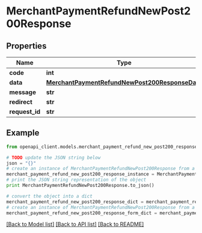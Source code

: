# MerchantPaymentRefundNewPost200Response


## Properties

Name | Type | Description | Notes
------------ | ------------- | ------------- | -------------
**code** | **int** |  | [optional] 
**data** | [**MerchantPaymentRefundNewPost200ResponseData**](MerchantPaymentRefundNewPost200ResponseData.md) |  | [optional] 
**message** | **str** |  | [optional] 
**redirect** | **str** |  | [optional] 
**request_id** | **str** |  | [optional] 

## Example

```python
from openapi_client.models.merchant_payment_refund_new_post200_response import MerchantPaymentRefundNewPost200Response

# TODO update the JSON string below
json = "{}"
# create an instance of MerchantPaymentRefundNewPost200Response from a JSON string
merchant_payment_refund_new_post200_response_instance = MerchantPaymentRefundNewPost200Response.from_json(json)
# print the JSON string representation of the object
print MerchantPaymentRefundNewPost200Response.to_json()

# convert the object into a dict
merchant_payment_refund_new_post200_response_dict = merchant_payment_refund_new_post200_response_instance.to_dict()
# create an instance of MerchantPaymentRefundNewPost200Response from a dict
merchant_payment_refund_new_post200_response_form_dict = merchant_payment_refund_new_post200_response.from_dict(merchant_payment_refund_new_post200_response_dict)
```
[[Back to Model list]](../README.md#documentation-for-models) [[Back to API list]](../README.md#documentation-for-api-endpoints) [[Back to README]](../README.md)


